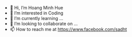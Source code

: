 - 👋 Hi, I’m Hoang Minh Hue
- 👀 I’m interested in Coding
- 🌱 I’m currently learning ...
- 💞️ I’m looking to collaborate on ...
- 📫 How to reach me at https://www.facebook.com/sadht

<!---
Hue2k9/Hue2k9 is a ✨ special ✨ repository because its `README.md` (this file) appears on your GitHub profile.
You can click the Preview link to take a look at your changes.
--->
